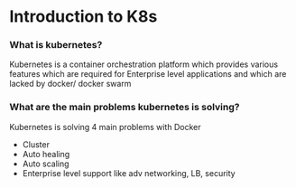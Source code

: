 # Introduction to K8s
### What is kubernetes?
  Kubernetes is a container orchestration platform which provides various features which are required for Enterprise level applications and which are lacked by docker/ docker swarm 
### What are the main problems kubernetes is solving?
 Kubernetes is solving 4 main problems with Docker
  - Cluster
  - Auto healing
  - Auto scaling
  - Enterprise level support like adv networking, LB, security
